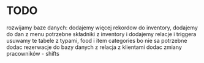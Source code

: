# TODO 

rozwijamy baze danych:
dodajemy więcej rekordow do inventory, dodajemy do dan z menu potrzebne składniki z inventory i dodajemy relacje i triggera
usuwamy te tabele z typami, food i item categories bo nie sa potrzebne
dodac rezerwacje do bazy danych z relacja z klientami
dodac zmiany pracowników - shifts

